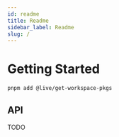 ```yaml
---
id: readme
title: Readme
sidebar_label: Readme
slug: /
---
```


# Getting Started

```
pnpm add @live/get-workspace-pkgs
```

## API

TODO
